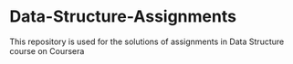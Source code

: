 # Data-Structure-Assignments
This repository is used for the solutions of assignments in Data Structure course on Coursera
